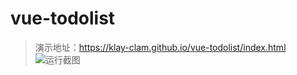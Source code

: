 # vue-todolist

> 演示地址：<a href="https://klay-clam.github.io/vue-todolist/index.html">https://klay-clam.github.io/vue-todolist/index.html</a>
![运行截图](https://raw.githubusercontent.com/Klay-Clam/vue-todolist/master/public/images/vue-todolsit%20demo.PNG)